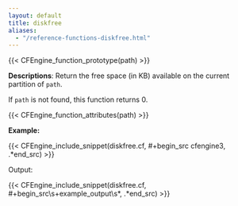 ```yaml
---
layout: default
title: diskfree
aliases:
  - "/reference-functions-diskfree.html"
---
```


{{< CFEngine_function_prototype(path) >}}

**Descriptions**: Return the free space (in KB) available on the current
partition of `path`.

If `path` is not found, this function returns 0.

{{< CFEngine_function_attributes(path) >}}

**Example:**

{{< CFEngine_include_snippet(diskfree.cf, #\+begin_src cfengine3, .*end_src) >}}

Output:

{{< CFEngine_include_snippet(diskfree.cf, #\+begin_src\s+example_output\s*, .*end_src) >}}
